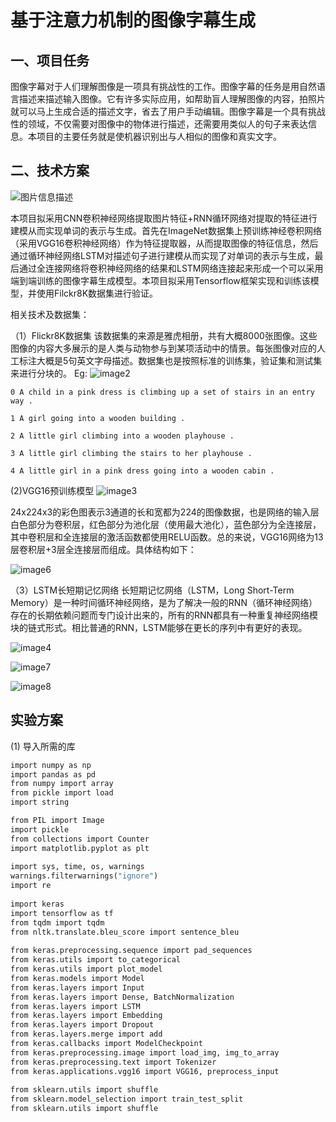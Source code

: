 # 基于注意力机制的图像字幕生成

##  一、项目任务
图像字幕对于人们理解图像是一项具有挑战性的工作。图像字幕的任务是用自然语言描述来描述输入图像。它有许多实际应用，如帮助盲人理解图像的内容，拍照片就可以马上生成合适的描述文字，省去了用户手动编辑。图像字幕是一个具有挑战性的领域，不仅需要对图像中的物体进行描述，还需要用类似人的句子来表达信息。本项目的主要任务就是使机器识别出与人相似的图像和真实文字。

## 二、技术方案
![图片信息描述](https://github.com/ytWu1314/VGG16-RNN-LSTM.py/blob/master/image/image1.png)

本项目拟采用CNN卷积神经网络提取图片特征+RNN循环网络对提取的特征进行建模从而实现单词的表示与生成。首先在ImageNet数据集上预训练神经卷积网络（采用VGG16卷积神经网络）作为特征提取器，从而提取图像的特征信息，然后通过循环神经网络LSTM对描述句子进行建模从而实现了对单词的表示与生成，最后通过全连接网络将卷积神经网络的结果和LSTM网络连接起来形成一个可以采用端到端训练的图像字幕生成模型。本项目拟采用Tensorflow框架实现和训练该模型，并使用Filckr8K数据集进行验证。

相关技术及数据集：

（1）Flickr8K数据集
   该数据集的来源是雅虎相册，共有大概8000张图像。这些图像的内容大多展示的是人类与动物参与到某项活动中的情景。每张图像对应的人工标注大概是5句英文字母描述。数据集也是按照标准的训练集，验证集和测试集来进行分块的。
Eg:
![image2](https://github.com/ytWu1314/VGG16-RNN-LSTM.py/blob/master/image/image2.png)

`0 A child in a pink dress is climbing up a set of stairs in an entry way .`

`1 A girl going into a wooden building .`

`2 A little girl climbing into a wooden playhouse .`

`3 A little girl climbing the stairs to her playhouse .`

`4 A little girl in a pink dress going into a wooden cabin .`

(2)VGG16预训练模型
![image3](https://github.com/ytWu1314/VGG16-RNN-LSTM.py/blob/master/image/image3.png)


24x224x3的彩色图表示3通道的长和宽都为224的图像数据，也是网络的输入层白色部分为卷积层，红色部分为池化层（使用最大池化），蓝色部分为全连接层，其中卷积层和全连接层的激活函数都使用RELU函数。总的来说，VGG16网络为13层卷积层+3层全连接层而组成。具体结构如下：

![image6](https://github.com/ytWu1314/VGG16-RNN-LSTM.py/blob/master/image/image6.png)

（3）LSTM长短期记忆网络
长短期记忆网络（LSTM，Long Short-Term Memory）是一种时间循环神经网络，是为了解决一般的RNN（循环神经网络）存在的长期依赖问题而专门设计出来的，所有的RNN都具有一种重复神经网络模块的链式形式。相比普通的RNN，LSTM能够在更长的序列中有更好的表现。

![image4](https://github.com/ytWu1314/VGG16-RNN-LSTM.py/blob/master/image/image4.png)

![image7](https://github.com/ytWu1314/VGG16-RNN-LSTM.py/blob/master/image/image7.png)

![image8](https://github.com/ytWu1314/VGG16-RNN-LSTM.py/blob/master/image/image8.png)

## 实验方案
(1) 导入所需的库

``` python
import numpy as np
import pandas as pd
from numpy import array
from pickle import load
import string

from PIL import Image
import pickle
from collections import Counter
import matplotlib.pyplot as plt
 
import sys, time, os, warnings
warnings.filterwarnings("ignore")
import re
 
import keras
import tensorflow as tf
from tqdm import tqdm
from nltk.translate.bleu_score import sentence_bleu
 
from keras.preprocessing.sequence import pad_sequences
from keras.utils import to_categorical
from keras.utils import plot_model
from keras.models import Model
from keras.layers import Input
from keras.layers import Dense, BatchNormalization
from keras.layers import LSTM
from keras.layers import Embedding
from keras.layers import Dropout
from keras.layers.merge import add
from keras.callbacks import ModelCheckpoint
from keras.preprocessing.image import load_img, img_to_array
from keras.preprocessing.text import Tokenizer
from keras.applications.vgg16 import VGG16, preprocess_input
 
from sklearn.utils import shuffle
from sklearn.model_selection import train_test_split
from sklearn.utils import shuffle
```
